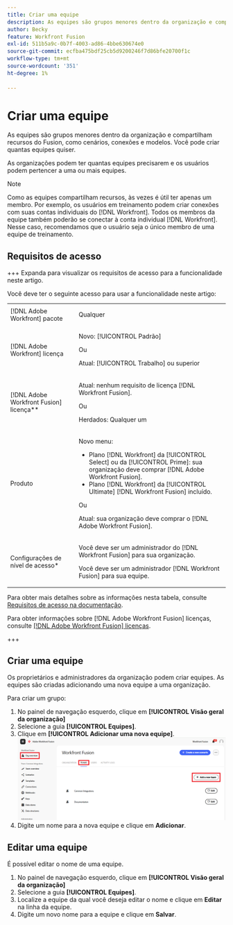 ```yaml
---
title: Criar uma equipe
description: As equipes são grupos menores dentro da organização e compartilham recursos do Fusion, como cenários, conexões e modelos. Você pode criar quantas equipes quiser.
author: Becky
feature: Workfront Fusion
exl-id: 511b5a9c-0b7f-4003-ad86-4bbe630674e0
source-git-commit: ecfba475bdf25cb5d9200246f7d86bfe20700f1c
workflow-type: tm+mt
source-wordcount: '351'
ht-degree: 1%

---
```


# Criar uma equipe

As equipes são grupos menores dentro da organização e compartilham recursos do Fusion, como cenários, conexões e modelos. Você pode criar quantas equipes quiser.

As organizações podem ter quantas equipes precisarem e os usuários podem pertencer a uma ou mais equipes.

>[!NOTE]
>
>Como as equipes compartilham recursos, às vezes é útil ter apenas um membro. Por exemplo, os usuários em treinamento podem criar conexões com suas contas individuais do [!DNL Workfront]. Todos os membros da equipe também poderão se conectar à conta individual [!DNL Workfront]. Nesse caso, recomendamos que o usuário seja o único membro de uma equipe de treinamento.

## Requisitos de acesso

+++ Expanda para visualizar os requisitos de acesso para a funcionalidade neste artigo.

Você deve ter o seguinte acesso para usar a funcionalidade neste artigo:

<table style="table-layout:auto">
 <col> 
 <col> 
 <tbody> 
  <tr> 
   <td role="rowheader">[!DNL Adobe Workfront] pacote</td> 
   <td> <p>Qualquer</p> </td> 
  </tr> 
  <tr data-mc-conditions=""> 
   <td role="rowheader">[!DNL Adobe Workfront] licença</td> 
   <td> <p>Novo: [!UICONTROL Padrão]</p><p>Ou</p><p>Atual: [!UICONTROL Trabalho] ou superior</p> </td> 
  </tr> 
  <tr> 
   <td role="rowheader">[!DNL Adobe Workfront Fusion] licença**</td> 
   <td>
   <p>Atual: nenhum requisito de licença [!DNL Workfront Fusion].</p>
   <p>Ou</p>
   <p>Herdados: Qualquer um </p>
   </td> 
  </tr> 
  <tr> 
   <td role="rowheader">Produto</td> 
   <td>
   <p>Novo menu:</p> <ul><li>Plano [!DNL Workfront] da [!UICONTROL Select] ou da [!UICONTROL Prime]: sua organização deve comprar [!DNL Adobe Workfront Fusion].</li><li>Plano [!DNL Workfront] da [!UICONTROL Ultimate] [!DNL Workfront Fusion] incluído.</li></ul>
   <p>Ou</p>
   <p>Atual: sua organização deve comprar o [!DNL Adobe Workfront Fusion].</p>
   </td> 
  </tr>
  <tr data-mc-conditions=""> 
   <td role="rowheader">Configurações de nível de acesso*</td> 
   <td> 
     <p>Você deve ser um administrador do [!DNL Workfront Fusion] para sua organização.</p>
     <p>Você deve ser um administrador [!DNL Workfront Fusion] para sua equipe.</p>
   </td> 
  </tr> 
   </td> 
  </tr> 
 </tbody> 
</table>

Para obter mais detalhes sobre as informações nesta tabela, consulte [Requisitos de acesso na documentação](/help/workfront-fusion/references/licenses-and-roles/access-level-requirements-in-documentation.md).

Para obter informações sobre [!DNL Adobe Workfront Fusion] licenças, consulte [[!DNL Adobe Workfront Fusion] licenças](/help/workfront-fusion/set-up-and-manage-workfront-fusion/licensing-operations-overview/license-automation-vs-integration.md).

+++



## Criar uma equipe

Os proprietários e administradores da organização podem criar equipes. As equipes são criadas adicionando uma nova equipe a uma organização.

Para criar um grupo:

1. No painel de navegação esquerdo, clique em **[!UICONTROL Visão geral da organização]**
1. Selecione a guia **[!UICONTROL Equipes]**.
1. Clique em **[!UICONTROL Adicionar uma nova equipe]**.
   ![Criar uma equipe](assets/create-new-team-button.png)
1. Digite um nome para a nova equipe e clique em **Adicionar**.

## Editar uma equipe

É possível editar o nome de uma equipe.

1. No painel de navegação esquerdo, clique em **[!UICONTROL Visão geral da organização]**
1. Selecione a guia **[!UICONTROL Equipes]**.
1. Localize a equipe da qual você deseja editar o nome e clique em **Editar** na linha da equipe.
1. Digite um novo nome para a equipe e clique em **Salvar**.

